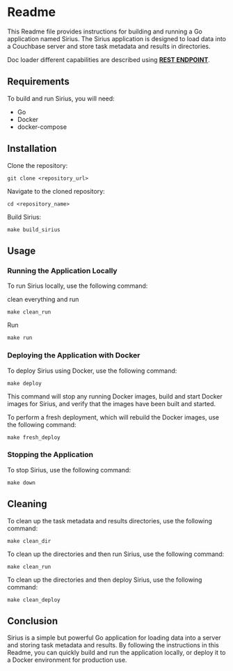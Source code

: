 # Readme

This Readme file provides instructions for building and running a Go application named Sirius. The Sirius 
application is designed to load data into a Couchbase server and store task metadata and results in directories.

Doc loader different capabilities are  described using  [**REST ENDPOINT**](task-config.generated.md).

## Requirements

To build and run Sirius, you will need:

- Go
- Docker
- docker-compose

## Installation

Clone the repository:

```shell
git clone <repository_url>
```

Navigate to the cloned repository:

```shell
cd <repository_name>
```

Build Sirius:

```shell
make build_sirius
```

## Usage

### Running the Application Locally

To run Sirius locally, use the following command:

clean everything and  run
```shell
make clean_run
```
Run
```shell
make run
```

### Deploying the Application with Docker

To deploy Sirius using Docker, use the following command:

```shell
make deploy
```

This command will stop any running Docker images, build and start Docker images for Sirius, and verify that the images have been built and started.

To perform a fresh deployment, which will rebuild the Docker images, use the following command:

```shell
make fresh_deploy
```

### Stopping the Application

To stop Sirius, use the following command:

```shell
make down
```

## Cleaning

To clean up the task metadata and results directories, use the following command:

```shell
make clean_dir
```

To clean up the directories and then run Sirius, use the following command:

```shell
make clean_run
```

To clean up the directories and then deploy Sirius, use the following command:

```shell
make clean_deploy
```

## Conclusion

Sirius is a simple but powerful Go application for loading data into a server and storing task metadata and results. By following the instructions in this Readme, you can quickly build and run the application locally, or deploy it to a Docker environment for production use.
